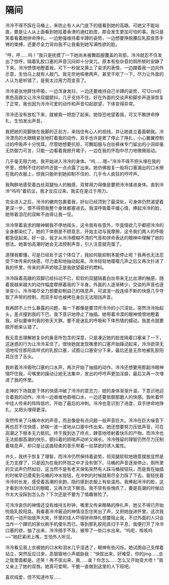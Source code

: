 # 隔间

泠泠不得不踩在马桶上，来防止有人从门底下的缝看到她的高跟。可她又不能站直，要是让人从上面看到她挂着香津的通红脸庞，那会发生更加可怕的事。我只是笑着看着她拼命挣扎，一边勉强维持着半蹲的姿势，一边想要挣脱腰后乳胶皮质手铐的束缚，还要尽全力背向我不让我看到她写满性欲的脸。

“呼，呼……呜！”我只是抚摸了一下她尚未被舞蹈服覆盖的背部，泠泠就忍不住发出了惊呼，隔着乳胶口塞的声音沉闷却十分突兀。原本有些杂音的厕所顿时安静了下来。泠泠愤恨地瞪着我，可下一秒就又换上了哀求的表情，一边蹭着我一边向外示意，生怕马上就有人敲门。我无奈地咳嗽两声，甚至干呕了一下，尽力让外面的人认为是听错了，是我太过用力而变音了。

泠泠紧张地屏住呼吸，一边浑身发抖，一边还要维持自己半蹲的姿势，可12cm的黑色高跟又让泠泠双腿颤抖，几乎支持不住。好在外面的交谈声和脚步声逐渐恢复了正常，我也因为泠泠可爱的动作和声音勾起欲望，下体变得异常。

泠泠还没有放松下来，就被我一把抱了起来。她惊恐地望着我，可又不敢拼命挣扎，生怕发出声音。

我把她的双脚放在我脚的正前方，来挡住有心人的视线，并让她直立着面朝我。泠泠漂亮的大眼睛紧张地盯着我的动作，双手也许是累了停止了挣扎，小心翼翼控制过的呼吸声十分悦耳。尽管她想要抗拒，可舞蹈服与白丝裤袜专门留出的小洞却毫无防御力可言，只能一边看着我掀开裙子，一边在我的怀抱中尽力地微微摇动。

几乎毫无阻力地，我开始进入泠泠的身体。“呜……嗯~”泠泠不得不把头埋在我的怀里，控制不住的娇吟还是一点点露了出来。她仿佛报复一般将口塞漏出的口水擦在我的衣服上，但我只能听到她抑制不住的、几乎令人疯狂的哼哼声。

我陶醉地感受着白丝双腿怡人的触感，双臂用力得像是要把泠泠揉进身体。直到泠泠“呜呜”着抗议，我才反应过来，我实在是过于用力。

完全进入之后，泠泠的嫩肉包裹着我，好似已经顶到了最深处，可身体仍然渴望着更深一步，恨不得把我整个身体都塞进去。我深呼吸着平缓心情，捧起泠泠的脸，她带着泪花的双眸不由得让我一怔。

泠泠带着哀求的眼神朝我不停地摇头，这令我有些意外，毕竟情欲几乎都把泠泠的全身都染红了。她的下体倒是不顾意志，开始主动与我摩擦，这令我们两人的呼吸都急促起来。好一会，我才从泠泠模糊不清的气音和拼命表达的眼神中理解了她的想法。她害怕高潮时她会无法控制声音，引人注意就完蛋了。

道理我都懂，可是已经处于这个体位了，我如何能抑制本能停止呢？我再也无法忍受下体传来的快感，尽力柔和地抽动起来。泠泠轻轻地嘤嘤几声之后又再次扑进了我的怀里，传来的声声娇喘正是我欲望最好的燃料。

泠泠踩着高跟的双脚已经抖动不已，软软的双腿隔着白丝带来无比丝滑的触感，随着我越来越大的动作幅度摩擦着我的下半身。外面的人逐渐稀少，交谈的声音也逐渐变小。泠泠竭尽全力想要抑制自己的喘息声，可波浪一般连续不断的快感几乎夺取了声带的控制，而双手却也被拷在身后无法阻挡声音。

我再顾不上什么暴露的问题，每一下都像是要顶开泠泠的小穴深处。突然泠泠抬起头，差点撞到我的下巴，我下意识地停止了抽插。她带着冷漠的眼神恨恨地瞪着我，好似要审判我的弥天大罪。要不是迷乱的呼吸和下体热情的蠕动，我差点就要脱开她来认错了。

我无意去理解她复杂的鼻音所包含的深意，只是凑近她的脸庞隔着口塞亲了一下，这迷惑的行为让泠泠呆住了。很快她就发现嘴里的口塞开始躁动起来，泠泠欲哭无泪地咬住那阳具样式的乳胶口塞，试图让口塞安分下来，最后还是无奈地被乳胶阳具压住了舌头。

我听着泠泠吸吮口塞的口水声，再次开始了抽插的动作。泠泠还想要用那副冷眼神情吓住我，可嘴里的躁动让她无法集中，发出的哼哼声更加淫靡，最后又再一次埋进了我的怀里。

走神的下场就是下体的快感冲破了泠泠的意志力，她的身体渐渐升温，下意识地迎合着我的动作。泠泠一边艰难地吞咽口水，一边还要抵御那磨人的快感。我听着怀中佳人传来的阵阵低吟，开始了最后的冲刺。泠泠也意识到了进度，双手拼命地挣扎，又把头埋得更深。

突然传来了马桶冲水的声音，而且像是有点问题一般声音巨大。泠泠在巨大噪音下再也忍不住快感，娇喘一波一波地从口塞中传出来。她还想要努力压低声音，可在高潮之下根本无力抵抗。终于我到达了终点，肆意地喷射着快乐的产物，而泠泠也无法抵御高潮的快乐，颤抖着的娇喘声动听又绵长。泠泠残留的理智仍然尽力压制着喘息声，却只是让这曲轻柔的音乐带着一丝禁欲的诱人属性。

许久，我终于恢复了理智，而泠泠仍然保持着姿势，但双腿软软地随意摆放显然是无力支撑了，只是因为在我的怀抱之中才没有倒下。马桶的声音逐渐停止，厕所里的交谈声仍然如旧，这当然不是有老天保佑突然有人踩马桶按钮玩，而是我在抽插的时候早已摸索到马桶的冲水按钮，在冲刺的时候就用尽全力踩了下去。我轻抚着泠泠的长发，感受着高潮的余韵，隐约感到衣服上有些温热。我捧起泠泠的脸，这才看到泠泠红红的眼眶，又再次流下眼泪。我不禁有些愧疚了，要是高潮的时候动作太大没踩到怎么办？下次还是不要为了情趣冒险了。

可泠泠哀伤的神情还没有维持五秒钟，嘴里又传来略略的挣扎声，她又不得已开始吮吸乳胶阳具。我看着泠泠窘迫的神情没忍住笑出了声，又把她拢进怀里。这次我灵机一动开始放声大笑，怀里的佳人吓得拼命挣扎想要阻止我，不过外面的人只会当作一个蹲坑的家伙刷手机傻乐而已。等到那乳胶阳具归于平息，我便打开了泠泠口塞的锁，抽了出来，泠泠措手不及，被带了一些口水出来。“呜呃，咳咳呜~~”她赶紧闭上嘴，生怕外人听见。

泠泠看见我上衣被她的口水和泪水几乎湿透了，眼神有些闪烁。她试图自己支撑着站立，突然反应过来，恶狠狠地小声威胁我：“快拔出来，好难受，你的jing……总之我里面都是。还笑！再不拔出来，我……诶？你怎么……怎么又开始变大唔！”我又亲上了她的双唇。她真可爱啊，干脆一直做到这里的人下班吧。

喜欢纯爱，但不知道咋写……